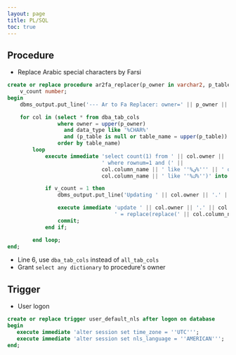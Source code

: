 ```yaml
---
layout: page
title: PL/SQL
toc: true
---
```


## Procedure

- Replace Arabic special characters by Farsi
```sql
create or replace procedure ar2fa_replacer(p_owner in varchar2, p_table in varchar2 default null) is
	v_count number;
begin
	dbms_output.put_line('--- Ar to Fa Replacer: owner=' || p_owner || ', table=' || p_table);

	for col in (select * from dba_tab_cols
				where owner = upper(p_owner)
				  and data_type like '%CHAR%'
				  and (p_table is null or table_name = upper(p_table))
				order by table_name)
		loop
			execute immediate 'select count(1) from ' || col.owner || '.' || col.table_name ||
							  ' where rownum=1 and (' ||
							  col.column_name || ' like ''%ي%''' || ' or ' ||
							  col.column_name || ' like ''%ك%'')' into v_count;

			if v_count = 1 then
				dbms_output.put_line('Updating ' || col.owner || '.' || col.table_name || ' - ' || col.column_name);

				execute immediate 'update ' || col.owner || '.' || col.table_name || ' set ' || col.column_name ||
								  ' = replace(replace(' || col.column_name || ', ''ي'', ''ی''), ''ك'', ''ک'')';
				commit;
			end if;

		end loop;
end;
```
  - Line 6, use `dba_tab_cols` instead of `all_tab_cols`
  - Grant `select any dictionary` to procedure's owner 

## Trigger

- User logon
```sql
create or replace trigger user_default_nls after logon on database 
begin
   execute immediate 'alter session set time_zone = ''UTC''';
   execute immediate 'alter session set nls_language = ''AMERICAN''';
end;
```